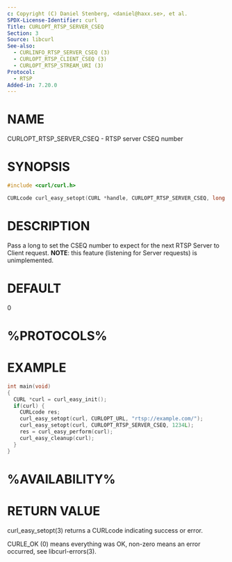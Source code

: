 ```yaml
---
c: Copyright (C) Daniel Stenberg, <daniel@haxx.se>, et al.
SPDX-License-Identifier: curl
Title: CURLOPT_RTSP_SERVER_CSEQ
Section: 3
Source: libcurl
See-also:
  - CURLINFO_RTSP_SERVER_CSEQ (3)
  - CURLOPT_RTSP_CLIENT_CSEQ (3)
  - CURLOPT_RTSP_STREAM_URI (3)
Protocol:
  - RTSP
Added-in: 7.20.0
---
```


# NAME

CURLOPT_RTSP_SERVER_CSEQ - RTSP server CSEQ number

# SYNOPSIS

~~~c
#include <curl/curl.h>

CURLcode curl_easy_setopt(CURL *handle, CURLOPT_RTSP_SERVER_CSEQ, long cseq);
~~~

# DESCRIPTION

Pass a long to set the CSEQ number to expect for the next RTSP Server to
Client request. **NOTE**: this feature (listening for Server requests) is
unimplemented.

# DEFAULT

0

# %PROTOCOLS%

# EXAMPLE

~~~c
int main(void)
{
  CURL *curl = curl_easy_init();
  if(curl) {
    CURLcode res;
    curl_easy_setopt(curl, CURLOPT_URL, "rtsp://example.com/");
    curl_easy_setopt(curl, CURLOPT_RTSP_SERVER_CSEQ, 1234L);
    res = curl_easy_perform(curl);
    curl_easy_cleanup(curl);
  }
}
~~~

# %AVAILABILITY%

# RETURN VALUE

curl_easy_setopt(3) returns a CURLcode indicating success or error.

CURLE_OK (0) means everything was OK, non-zero means an error occurred, see
libcurl-errors(3).
